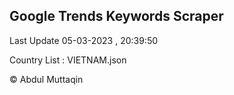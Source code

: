 

## Google Trends Keywords Scraper 
 
Last Update 05-03-2023 , 20:39:50

Country List :
VIETNAM.json



© Abdul Muttaqin 
